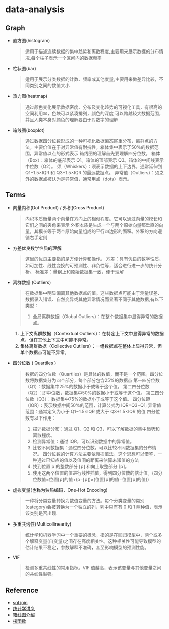 # data-analysis

## Graph
- 直方图(histogram)
    >适用于描述连续数据的集中趋势和离散程度,主要用来展示数据的分布情况,每个柱子表示一个区间内的数据频率

- 柱状图(bar)
    >适用于展示分类数据的计数、频率或其他度量,主要用来做差异比较，不同类别之间的数值大小

- 热力图(heatmap)
    >通过颜色变化展示数据密度、分布及变化趋势的可视化工具，有很高的空间利用率，色块可以紧凑排列，颜色的深度
    可以跨越较大数据范围，并且人类本身对颜色的理解要由于对数字的理解

- 箱线图(boxplot)
    >通过数据四分位数形成的一种可视化数据偏态尾重分布，离群点的方法。主要价值在于对异常值有耐抗性，箱体集中表示了50%的数据范围，异常值以点的形式表示
    箱线图的理解首先要理解四分位数。
    箱体（Box）：箱体的底部表示 Q1。箱体的顶部表示 Q3。箱体的中间线表示中位数（Q2）。
    须（Whiskers）：须表示数据的上下边界，通常延伸到 Q1−1.5×IQR 和 Q3+1.5×IQR 的最远数据点。
    异常值（Outliers）：须之外的数据点被认为是异常值，通常用点（dots）表示。

<!--
小提琴图
散点矩阵图
带边际分布的 Hexbin 图
-->

## Terms
- 向量内积(Dot Product) / 外积(Cross Product)
    >内积本质衡量两个向量在方向上的相似程度。它可以通过向量的模长和它们之间的夹角来表示
    >外积本质是生成一个与两个原始向量都垂直的向量，其模长等于两个原始向量组成的平行四边形的面积。外积的方向遵循右手定则


- 方差优良数学性质的理解
    >这里的优良主要指的是方便计算和操作。
    方差：具有优良的数学性质，如可加性、线性变换的可预测性、非负性等，适合进行进一步的统计分析。
    标准差：量纲上和原始数据集一致，便于理解

- 离群数据 (Outliers)
    >在数据集中明显偏离其他数据点的值。这些数据点可能由于测量误差、数据录入错误、自然变异或其他异常情况而显著不同于其他数据,有以下类型：
    >1. 全局离群数据（Global Outliers）：在整个数据集中显得异常的数据点。
     1. 上下文离群数据（Contextual Outliers）：在特定上下文中显得异常的数据点，但在其他上下文中可能不异常。
     2. 集体离群数据（Collective Outliers）：一组数据点在整体上显得异常，但单个数据点可能不异常。

- 四分位数 ( Quartiles )
    >数据的四分位数（Quartiles）是具体的数值，而不是一个范围。四分位数将数据集分为四个部分，每个部分包含25%的数据点
    第一四分位数（Q1）：数据集中25%的数据小于或等于这个值。
    第二四分位数（Q2）：即中位数，数据集中50%的数据小于或等于这个值。
    第三四分位数（Q3）：数据集中75%的数据小于或等于这个值。
    四分位距（IQR）：表示数据中间50%的范围，计算公式为 IQR=Q3−Q1;
    异常值范围：通常定义为小于 Q1−1.5×IQR 或大于 Q3+1.5×IQR 的值
    四分位数有以下作用：
    >1. 描述数据分布：通过 Q1、Q2 和 Q3，可以了解数据的集中趋势和离散程度。
    >2. 检测异常值：通过 IQR，可以识别数据中的异常值。
    >3. 比较不同数据集：通过四分位数，可以比较不同数据集的分布情况。
    四分位数的计算方法主要依赖插值法，这个思想可以借鉴，一种通过已知点的值以及值间的距离来估算未知值的方法
    >1. 找到位置 p 的整数部分 ⌊p⌋ 和向上取整部分 ⌈p⌉。
    >2. 使用这两个位置的值进行线性插值，得到四分位数的估计值。(四分位数值=位置⌊p⌋的值+(p−⌊p⌋)×(位置⌈p⌉的值−位置⌊p⌋的值))

- 虚拟变量(也称为独热编码，One-Hot Encoding)
    >一种将分类变量转换为数值变量的方法。每个分类变量的类别(category)会被转换为一个独立的列，列中只有有 0 和 1 两种值，表示该类别是否出现

- 多重共线性(Multicollinearity)
    >统计学和机器学习中一个重要的概念，指的是在回归模型中，两个或多个解释变量(自变量)之间存在高度相关性。这种相关性可能导致模型的估计结果不稳定，参数解释不准确，甚至影响模型的预测性能。

- VIF
    >检测多重共线性的常用指标。VIF 值越高，表示该变量与其他变量之间的共线性越强。



## Reference
- [sql join](https://learnsql.com/blog/sql-join-cheat-sheet/joins-cheat-sheet-a4.pdf)
- [统计学讲义](https://www.math.pku.edu.cn/teachers/lidf/course/probstathsy/probstathsy.pdf)
- [箱线图介绍](https://www.stat.cmu.edu/~hseltman/309/Book/chapter4.pdf)
- [核函数](https://geekdaxue.co/read/myheros@tbcnzy/gl6ubi#eimgx7)
  



